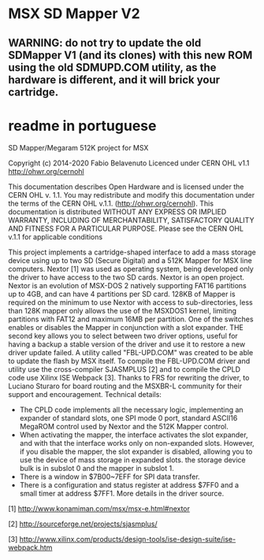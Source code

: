 # MSX SD Mapper V2

## WARNING: do not try to update the old SDMapper V1 (and its clones) with this new ROM using the old SDMUPD.COM utility, as the hardware is different, and it will brick your cartridge.

# readme in portuguese

SD Mapper/Megaram 512K project for MSX

Copyright (c) 2014-2020
Fabio Belavenuto
Licenced under
CERN OHL v1.1
http://ohwr.org/cernohl

This documentation describes Open Hardware and is licensed under the CERN OHL v. 1.1.
You may redistribute and modify this documentation under the terms of the
CERN OHL v.1.1. (http://ohwr.org/cernohl). This documentation is distributed
WITHOUT ANY EXPRESS OR IMPLIED WARRANTY, INCLUDING OF MERCHANTABILITY,
SATISFACTORY QUALITY AND FITNESS FOR A PARTICULAR PURPOSE.
Please see the CERN OHL v.1.1 for applicable conditions

This project implements a cartridge-shaped interface to add a
mass storage device using up to two SD (Secure
Digital) and a 512K Mapper for MSX line computers.
  Nextor [1] was used as operating system, being developed only
the driver to have access to the two SD cards. Nextor is an open project.
  Nextor is an evolution of MSX-DOS 2 natively supporting FAT16 partitions
up to 4GB, and can have 4 partitions per SD card. 128KB of Mapper is required on the
minimum to use Nextor with access to sub-directories, less than 128K mapper
only allows the use of the MSXDOS1 kernel, limiting partitions with FAT12 and
maximum 16MB per partition.
  One of the switches enables or disables the Mapper in conjunction with a slot expander. THE
second key allows you to select between two driver options, useful for having a
backup a stable version of the driver and use it to restore a new driver
update failed.
  A utility called "FBL-UPD.COM" was created to be able to update the flash by
MSX itself.
  To compile the FBL-UPD.COM driver and utility use the cross-compiler
SJASMPLUS [2] and to compile the CPLD code use Xilinx ISE Webpack [3].
  Thanks to FRS for rewriting the driver, to Luciano Sturaro for
board routing and the MSXBR-L community for their support and encouragement.
  Technical details:
  - The CPLD code implements all the necessary logic, implementing an expander
    of standard slots, one SPI mode 0 port, standard ASCII16 MegaROM control
    used by Nextor and the 512K Mapper control.
  - When activating the mapper, the interface activates the slot expander, and with that the
    interface works only on non-expanded slots. However, if you disable the
    mapper, the slot expander is disabled, allowing you to use the device
    of mass storage in expanded slots. the storage device
    bulk is in subslot 0 and the mapper in subslot 1.
  - There is a window in $7B00~7EFF for SPI data transfer.
  - There is a configuration and status register at address $7FF0 and a small timer
    at address $7FF1. More details in the driver source.


[1] http://www.konamiman.com/msx/msx-e.html#nextor

[2] http://sourceforge.net/projects/sjasmplus/

[3] http://www.xilinx.com/products/design-tools/ise-design-suite/ise-webpack.htm

